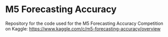 # M5 Forecasting Accuracy
Repository for the code used for the M5 Forecasting Accuracy Competition on Kaggle: https://www.kaggle.com/c/m5-forecasting-accuracy/overview
